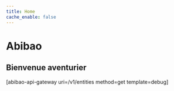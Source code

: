```yaml
---
title: Home
cache_enable: false
---
```


# Abibao
## Bienvenue aventurier

[abibao-api-gateway uri=/v1/entities method=get template=debug]
